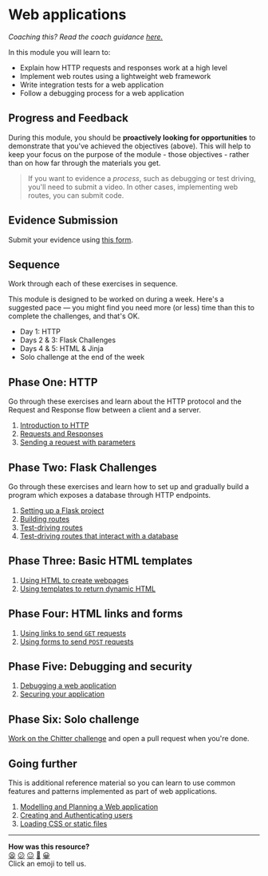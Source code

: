 # Web applications

_Coaching this? Read the coach guidance
[here.](https://github.com/makersacademy/slug/blob/main/materials/universe/distributed_applications/web_applications/HOW_TO_COACH.x.md)_

In this module you will learn to:
  * Explain how HTTP requests and responses work at a high level
  * Implement web routes using a lightweight web framework
  * Write integration tests for a web application
  * Follow a debugging process for a web application

## Progress and Feedback

During this module, you should be **proactively looking for opportunities** to
demonstrate that you've achieved the objectives (above). This will help to keep
your focus on the purpose of the module - those objectives - rather than on how
far through the materials you get.

> If you want to evidence a _process_, such as debugging or test driving, you'll need to submit a video. In other cases, implementing web routes, you can submit code.

## Evidence Submission

Submit your evidence using [this form](https://airtable.com/appJ1wvInmFyFFYlN/shrmLtvia02vj3TzH).

## Sequence

Work through each of these exercises in sequence.

This module is designed to be worked on during a week. Here's a suggested pace — you might
find you need more (or less) time than this to complete the challenges, and that's OK.
 * Day 1: HTTP
 * Days 2 & 3: Flask Challenges
 * Days 4 & 5: HTML & Jinja
 * Solo challenge at the end of the week

## Phase One: HTTP

Go through these exercises and learn about the HTTP protocol and the Request and Response
flow between a client and a server.

1. [Introduction to HTTP](./http_bites/01_intro_to_http.md)
2. [Requests and Responses](./http_bites/02_requests_and_responses.md)
3. [Sending a request with parameters](./http_bites/03_request_parameters.md)

## Phase Two: Flask Challenges

Go through these exercises and learn how to set up and gradually build a program which
exposes a database through HTTP endpoints.

1. [Setting up a Flask project](./challenges/01_setting_up_flask_project.md)
2. [Building routes](./challenges/02_building_a_route.md)
3. [Test-driving routes](./challenges/03_test_driving_a_route.md)
4. [Test-driving routes that interact with a
   database](./challenges/04_test_driving_route_with_database.md)

## Phase Three: Basic HTML templates

1. [Using HTML to create webpages](./html_challenges/01_page_structure.md)
2. [Using templates to return dynamic HTML](./html_challenges/02_using_templates_dynamic_page.md)

## Phase Four: HTML links and forms
1. [Using links to send `GET` requests](./html_challenges/03_using_links.md)
2. [Using forms to send `POST` requests](./html_challenges/04_using_forms.md)

## Phase Five: Debugging and security
1. [Debugging a web application](./html_challenges/05_debugging.md)
2. [Securing your application](./html_challenges/06_securing_user_input.md)

## Phase Six: Solo challenge

[Work on the Chitter challenge](projects/chitter_challenge.md) and
open a pull request when you're done.

## Going further

This is additional reference material so you can learn to use common features and patterns
implemented as part of web applications.

1. [Modelling and Planning a Web application](./pills/modelling_and_planning_web_application.md)
2. [Creating and Authenticating users](./pills/user_authentication.md)
3. [Loading CSS or static files](./pills/loading_css_or_static_files.md)


<!-- BEGIN GENERATED SECTION DO NOT EDIT -->

---

**How was this resource?**  
[😫](https://airtable.com/shrUJ3t7KLMqVRFKR?prefill_Repository=makersacademy%2Fweb-applications-in-python&prefill_File=README.md&prefill_Sentiment=😫) [😕](https://airtable.com/shrUJ3t7KLMqVRFKR?prefill_Repository=makersacademy%2Fweb-applications-in-python&prefill_File=README.md&prefill_Sentiment=😕) [😐](https://airtable.com/shrUJ3t7KLMqVRFKR?prefill_Repository=makersacademy%2Fweb-applications-in-python&prefill_File=README.md&prefill_Sentiment=😐) [🙂](https://airtable.com/shrUJ3t7KLMqVRFKR?prefill_Repository=makersacademy%2Fweb-applications-in-python&prefill_File=README.md&prefill_Sentiment=🙂) [😀](https://airtable.com/shrUJ3t7KLMqVRFKR?prefill_Repository=makersacademy%2Fweb-applications-in-python&prefill_File=README.md&prefill_Sentiment=😀)  
Click an emoji to tell us.

<!-- END GENERATED SECTION DO NOT EDIT -->
